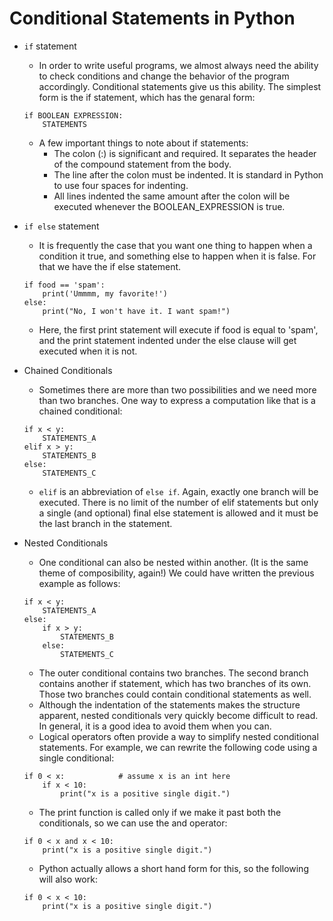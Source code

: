 # Conditional Statements in Python

* `if` statement
	- In order to write useful programs, we almost always need the ability to check conditions and change the behavior of the program accordingly. Conditional statements give us this ability. The simplest form is the if statement, which has the genaral form:
	
	```
	if BOOLEAN EXPRESSION:
		STATEMENTS
	```

	- A few important things to note about if statements:
		- The colon (:) is significant and required. It separates the header of the compound statement from the body.
		- The line after the colon must be indented. It is standard in Python to use four spaces for indenting.
		- All lines indented the same amount after the colon will be executed whenever the BOOLEAN_EXPRESSION is true.

* `if else` statement
	- It is frequently the case that you want one thing to happen when a condition it true, and something else to happen when it is false. For that we have the if else statement.

	```
	if food == 'spam':
		print('Ummmm, my favorite!')
	else:
		print("No, I won't have it. I want spam!")
	```

	- Here, the first print statement will execute if food is equal to 'spam', and the print statement indented under the else clause will get executed when it is not.

* Chained Conditionals
	- Sometimes there are more than two possibilities and we need more than two branches. One way to express a computation like that is a chained conditional:

	```
	if x < y:
		STATEMENTS_A
	elif x > y:
		STATEMENTS_B
	else:
		STATEMENTS_C
	```

	- `elif` is an abbreviation of `else if`. Again, exactly one branch will be executed. There is no limit of the number of elif statements but only a single (and optional) final else statement is allowed and it must be the last branch in the statement.

* Nested Conditionals
	- One conditional can also be nested within another. (It is the same theme of composibility, again!) We could have written the previous example as follows:

	```
	if x < y:
		STATEMENTS_A
	else:
		if x > y:
			STATEMENTS_B
		else:
			STATEMENTS_C
	```

	- The outer conditional contains two branches. The second branch contains another if statement, which has two branches of its own. Those two branches could contain conditional statements as well.
	- Although the indentation of the statements makes the structure apparent, nested conditionals very quickly become difficult to read. In general, it is a good idea to avoid them when you can.
	- Logical operators often provide a way to simplify nested conditional statements. For example, we can rewrite the following code using a single conditional:

	```
	if 0 < x:            # assume x is an int here
		if x < 10:
			print("x is a positive single digit.")
	```

	- The print function is called only if we make it past both the conditionals, so we can use the and operator:
	
	```
	if 0 < x and x < 10:
		print("x is a positive single digit.")
	```
	
	- Python actually allows a short hand form for this, so the following will also work:
	
	```
	if 0 < x < 10:
		print("x is a positive single digit.")
	```
